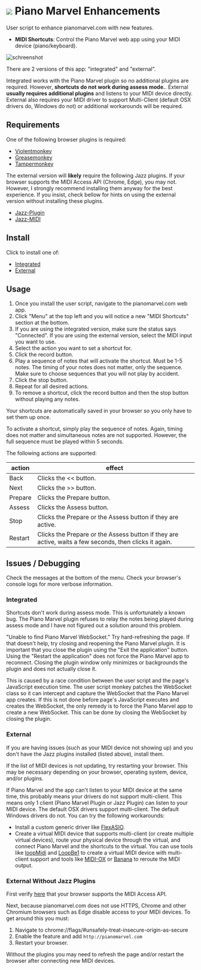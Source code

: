 # ![](icon.ico) Piano Marvel Enhancements

User script to enhance pianomarvel.com with new features.

- **MIDI Shortcuts**: Control the Piano Marvel web app using your MIDI device (piano/keyboard).


![schreenshot](https://user-images.githubusercontent.com/1504597/82495016-17a78e80-9ab0-11ea-837b-1e425023e490.png)


There are 2 versions of this app: "integrated" and "external".

Integrated works with the Piano Marvel plugin so no additional plugins are required. However, **shortcuts do not work during assess mode.**. External **usually requires additional plugins** and listens to your MIDI device directly. External also requires your MIDI driver to support Multi-Client (default OSX drivers do, Windows do not) or additional workarounds will be required.


## Requirements

One of the following browser plugins is required:
  - [Violentmonkey](https://violentmonkey.github.io/)
  - [Greasemonkey](https://addons.mozilla.org/en-US/firefox/addon/greasemonkey/)
  - [Tampermonkey](https://www.tampermonkey.net/)

The external version will **likely** require the following Jazz plugins. If your browser supports the MIDI Access API (Chrome, Edge), you may not. However, I strongly recommend installing them anyway for the best experience. If you insist, check bellow for hints on using the external version without installing these plugins.
  - [Jazz-Plugin](https://jazz-soft.net/download/Jazz-Plugin/)
  - [Jazz-MIDI](https://jazz-soft.net/download/#jazzmidi)


## Install

Click to install one of:
  - [Integrated](https://github.com/yo1dog/piano-marvel-enhancements/raw/master/bin/pianoMarvelEnhancements.integrated.user.js)
  - [External](https://github.com/yo1dog/piano-marvel-enhancements/raw/master/bin/pianoMarvelEnhancements.external.user.js)


## Usage

1. Once you install the user script, navigate to the pianomarvel.com web app.
2. Click "Menu" at the top left and you will notice a new "MIDI Shortcuts" section at the bottom.
3. If you are using the integrated version, make sure the status says "Connected". If you are using the external version, select the MIDI input you want to use.
4. Select the action you want to set a shortcut for.
5. Click the record button.
6. Play a sequence of notes that will activate the shortcut. Must be 1-5 notes. The timing of your notes does not matter, only the sequence. Make sure to choose sequences that you will not play by accident.
7. Click the stop button.
8. Repeat for all desired actions.
9. To remove a shortcut, click the record button and then the stop button without playing any notes.

Your shortcuts are automatically saved in your browser so you only have to set them up once.

To activate a shortcut, simply play the sequence of notes. Again, timing does not matter and simultaneous notes are not supported. However, the full sequence must be played within 5 seconds.

The following actions are supported:

action  | effect
--------|-------
Back    | Clicks the << button.
Next    | Clicks the >> button.
Prepare | Clicks the Prepare button.
Assess  | Clicks the Assess button.
Stop    | Clicks the Prepare or the Assess button if they are active.
Restart | Clicks the Prepare or the Assess button if they are active, waits a few seconds, then clicks it again.


## Issues / Debugging

Check the messages at the bottom of the menu. Check your browser's console logs for more verbose information.

### Integrated

Shortcuts don't work during assess mode. This is unfortunately a known bug. The Piano Marvel plugin refuses to relay the notes being played during assess mode and I have not figured out a solution around this problem.

"Unable to find Piano Marvel WebSocket." Try hard-refreshing the page. If that doesn't help, try closing and reopening the Piano Marvel plugin. It is important that you close the plugin using the "Exit the application" button. Using the "Restart the application" does not force the Piano Marvel app to reconnect. Closing the plugin window only minimizes or backgrounds the plugin and does not actually close it.

This is caused by a race condition between the user script and the page's JavaScript execution time. The user script monkey patches the WebSocket class so it can intercept and capture the WebSocket that the Piano Marvel app creates. If this is not done before page's JavaScript executes and creates the WebSocket, the only remedy is to force the Piano Marvel app to create a new WebSocket. This can be done by closing the WebSocket by closing the plugin.

### External

If you are having issues (such as your MIDI device not showing up) and you don't have the Jazz plugins installed (listed above), install them.

If the list of MIDI devices is not updating, try restarting your browser. This may be necessary depending on your browser, operating system, device, and/or plugins.

If Piano Marvel and the app can't listen to your MIDI device at the same time, this probably means your drivers do not support multi-client. This means only 1 client (Piano Marvel Plugin or Jazz Plugin) can listen to your MIDI device. The default OSX drivers support multi-client. The default Windows drivers do not. You can try the following workarounds:
  - Install a custom generic driver like [FlexASIO](https://github.com/dechamps/FlexASIO).
  - Create a virtual MIDI device that supports multi-client (or create multiple virtual devices), route your physical device through the virtual, and connect Piano Marvel and the shortcuts to the virtual. You can use tools like [loopMidi](https://www.tobias-erichsen.de/software/loopmidi.html) and [LoopBe1](https://www.nerds.de/en/loopbe1.html) to create a virtual MIDI device with multi-client support and tools like [MIDI-OX](http://www.midiox.com/) or [Banana](https://www.vb-audio.com/Voicemeeter/banana.htm) to reroute the MIDI output.

### External Without Jazz Plugins

First verify [here](https://developer.mozilla.org/en-US/docs/Web/API/MIDIAccess#Browser_compatibility) that your browser supports the MIDI Access API.

Next, because pianomarvel.com does not use HTTPS, Chrome and other Chromium browsers such as Edge disable access to your MIDI devices. To get around this you must:
1. Navigate to chrome://flags/#unsafely-treat-insecure-origin-as-secure
2. Enable the feature and add `http://pianomarvel.com`
3. Restart your browser.

Without the plugins you may need to refresh the page and/or restart the browser after connecting new MIDI devices.
